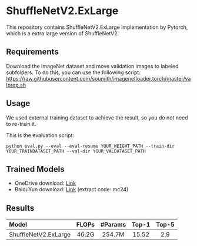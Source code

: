 # ShuffleNetV2.ExLarge

This repository contains ShuffleNetV2.ExLarge implementation by Pytorch, which is a extra large version of ShuffleNetV2.

## Requirements
Download the ImageNet dataset and move validation images to labeled subfolders. To do this, you can use the following script:
https://raw.githubusercontent.com/soumith/imagenetloader.torch/master/valprep.sh

## Usage
We used external training dataset to achieve the result, so you do not need to re-train it.

This is the evaluation script:
```shell
python eval.py --eval --eval-resume YOUR_WEIGHT_PATH --train-dir YOUR_TRAINDATASET_PATH --val-dir YOUR_VALDATASET_PATH
```


## Trained Models
- OneDrive download: [Link](https://1drv.ms/f/s!AgaP37NGYuEXhRfQxHRseR7eSxXo)
- BaiduYun download: [Link](https://pan.baidu.com/s/1EUQVoFPb74yZm0JWHKjFOw) (extract code: mc24)


## Results

| Model                  | FLOPs | #Params   | Top-1     | Top-5 |
| :--------------------- | :---: | :------:  | :---:     | :---: |
| ShuffleNetV2.ExLarge     | 46.2G | 254.7M    | 15.52 | 2.9  |
